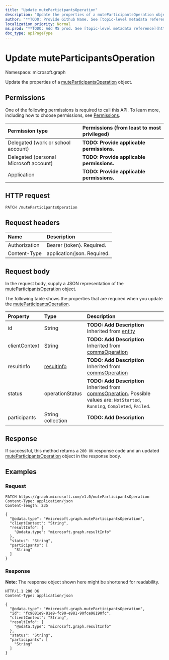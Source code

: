 ```yaml
---
title: "Update muteParticipantsOperation"
description: "Update the properties of a muteParticipantsOperation object."
author: "**TODO: Provide Github Name. See [topic-level metadata reference](https://msgo.azurewebsites.net/add/document/guidelines/metadata.html#topic-level-metadata)**"
localization_priority: Normal
ms.prod: "**TODO: Add MS prod. See [topic-level metadata reference](https://msgo.azurewebsites.net/add/document/guidelines/metadata.html#topic-level-metadata)**"
doc_type: apiPageType
---
```


# Update muteParticipantsOperation
Namespace: microsoft.graph



Update the properties of a [muteParticipantsOperation](../resources/muteparticipantsoperation.md) object.

## Permissions
One of the following permissions is required to call this API. To learn more, including how to choose permissions, see [Permissions](/graph/permissions-reference).

|Permission type|Permissions (from least to most privileged)|
|:---|:---|
|Delegated (work or school account)|**TODO: Provide applicable permissions.**|
|Delegated (personal Microsoft account)|**TODO: Provide applicable permissions.**|
|Application|**TODO: Provide applicable permissions.**|

## HTTP request

<!-- {
  "blockType": "ignored"
}
-->
``` http
PATCH /muteParticipantsOperation
```

## Request headers
|Name|Description|
|:---|:---|
|Authorization|Bearer {token}. Required.|
|Content-Type|application/json. Required.|

## Request body
In the request body, supply a JSON representation of the [muteParticipantsOperation](../resources/muteparticipantsoperation.md) object.

The following table shows the properties that are required when you update the [muteParticipantsOperation](../resources/muteparticipantsoperation.md).

|Property|Type|Description|
|:---|:---|:---|
|id|String|**TODO: Add Description** Inherited from [entity](../resources/entity.md)|
|clientContext|String|**TODO: Add Description** Inherited from [commsOperation](../resources/commsoperation.md)|
|resultInfo|[resultInfo](../resources/resultinfo.md)|**TODO: Add Description** Inherited from [commsOperation](../resources/commsoperation.md)|
|status|operationStatus|**TODO: Add Description** Inherited from [commsOperation](../resources/commsoperation.md). Possible values are: `NotStarted`, `Running`, `Completed`, `Failed`.|
|participants|String collection|**TODO: Add Description**|



## Response

If successful, this method returns a `200 OK` response code and an updated [muteParticipantsOperation](../resources/muteparticipantsoperation.md) object in the response body.

## Examples

### Request
<!-- {
  "blockType": "request",
  "name": "update_muteparticipantsoperation"
}
-->
``` http
PATCH https://graph.microsoft.com/v1.0/muteParticipantsOperation
Content-Type: application/json
Content-length: 235

{
  "@odata.type": "#microsoft.graph.muteParticipantsOperation",
  "clientContext": "String",
  "resultInfo": {
    "@odata.type": "microsoft.graph.resultInfo"
  },
  "status": "String",
  "participants": [
    "String"
  ]
}
```


### Response
**Note:** The response object shown here might be shortened for readability.
<!-- {
  "blockType": "response",
  "truncated": true
}
-->
``` http
HTTP/1.1 200 OK
Content-Type: application/json

{
  "@odata.type": "#microsoft.graph.muteParticipantsOperation",
  "id": "fc9081e9-81e9-fc90-e981-90fce98190fc",
  "clientContext": "String",
  "resultInfo": {
    "@odata.type": "microsoft.graph.resultInfo"
  },
  "status": "String",
  "participants": [
    "String"
  ]
}
```

